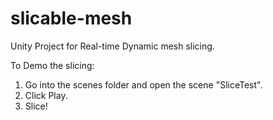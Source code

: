 # slicable-mesh
Unity Project for Real-time Dynamic mesh slicing.

To Demo the slicing:
1.  Go into the scenes folder and open the scene "SliceTest".
2.  Click Play.
3.  Slice!
